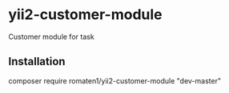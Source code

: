 # yii2-customer-module
Customer module for task

## Installation
composer require romaten1/yii2-customer-module "dev-master"